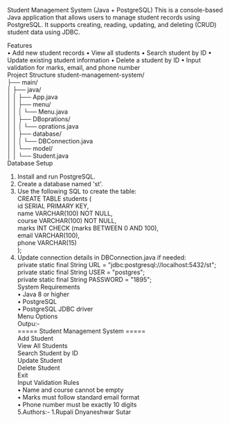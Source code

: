 Student Management System (Java + PostgreSQL)
This is a console-based Java application that allows users to manage student records using
PostgreSQL. It supports creating, reading, updating, and deleting (CRUD) student data using
JDBC.

Features  
• Add new student records
• View all students
• Search student by ID
• Update existing student information
• Delete a student by ID
• Input validation for marks, email, and phone number  
Project Structure
student-management-system/  
├── main/  
  │ ├── java/  
  │ │ ├── App.java  
  │ │ ├── menu/  
  │ │ │ └── Menu.java  
  │ │ ├── DBoprations/  
  │ │ │ └── oprations.java  
  │ │ ├── database/  
  │ │ │ └── DBConnection.java  
  │ │ └── model/  
  │ │ └── Student.java  
Database Setup
1. Install and run PostgreSQL.  
2. Create a database named 'st'.  
3. Use the following SQL to create the table:  
CREATE TABLE students (  
id SERIAL PRIMARY KEY,  
name VARCHAR(100) NOT NULL,  
course VARCHAR(100) NOT NULL,  
marks INT CHECK (marks BETWEEN 0 AND 100),  
email VARCHAR(100),  
phone VARCHAR(15)  
);      
4. Update connection details in DBConnection.java if needed:  
private static final String URL = "jdbc:postgresql://localhost:5432/st";  
private static final String USER = "postgres";  
private static final String PASSWORD = "1895";    
System Requirements  
• Java 8 or higher  
• PostgreSQL  
• PostgreSQL JDBC driver  
Menu Options    
Outpu:-    
===== Student Management System =====  
   Add Student  
   View All Students  
   Search Student by ID  
   Update Student  
   Delete Student  
   Exit    
Input Validation Rules  
• Name and course cannot be empty    
• Marks must follow standard email format  
• Phone number must be exactly 10 digits  
5.Authors:-
1.Rupali Dnyaneshwar Sutar
